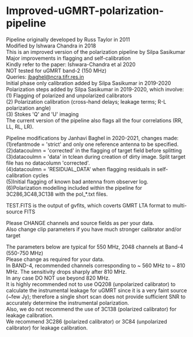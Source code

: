 # Improved-uGMRT-polarization-pipeline

Pipeline originally developed by Russ Taylor in 2011 <br />
Modified by Ishwara Chandra in 2018 <br />
This is an improved version of the polarization pipeline by Silpa Sasikumar <br />
Major improvements in flagging and self-calibration <br />
Kindly refer to the paper: Ishwara-Chandra et al 2020  <br />
NOT tested for uGMRT band-2 (150 MHz) <br />
Queries: jbaghel@ncra.tifr.res.in <br />
Initial phase only calibration added by Silpa Sasikumar in 2019-2020 <br />
Polarization steps added by Silpa Sasikumar in 2019-2020, which involve: <br />
 (1) Flagging of polarized and unpolarized calibrators <br />
 (2) Polarization calibration (cross-hand delays; leakage terms; R-L polarization angle) <br />
 (3) Stokes 'Q' and 'U' imaging <br />
 The current version of the pipeline also flags all the four correlations (RR, LL, RL, LR). <br />
 
Pipeline modifications by Janhavi Baghel in 2020-2021, changes made: <br />
 (1)refantmode = 'strict' and only one reference antenna to be specified. <br />
 (2)datacoulmn = 'corrected' in the flagging of target field before splitting <br />
 (3)datacoulmn = 'data' in tclean during creation of dirty image. Split target file has no datacolumn 'corrected'. <br />
 (4)datacoulmn = 'RESIDUAL_DATA' when flagging residuals in self-calibration cycles <br />
 (5)Initial flagging of known bad antenna from observer log. <br />
 (6)Polarization modelling included within the pipeline for 3C286,3C48,3C138 with the pol_*.txt files. <br />

TEST.FITS is the output of gvfits, which coverts GMRT LTA format to multi-source FITS <br />
 
Please CHANGE channels and source fields as per your data. <br />
Also change clip parameters if you have much stronger calibrator and/or target <br />


The parameters below are typical for 550 MHz, 2048 channels at Band-4 (550-750 MHz) <br />
Please change as required for your data. <br />
In BAND-4, recommended channels corresponding to ~ 560 MHz to ~ 810 MHz. The sensitivity drops sharply after 810 MHz. <br />
In any case DO NOT use beyond 820 MHz. <br />
It is highly recommended not to use OQ208 (unpolarized calibrator) to calculate the instrumental leakage for uGMRT since it is a very faint source (~few Jy); therefore a single short scan does not provide sufficient SNR to accurately determine the instrumental polarization. <br />
Also, we do not recommend the use of 3C138 (polarized calibrator) for leakage calibration. <br />
We recommend 3C286 (polarized calibrator) or 3C84 (unpolarized calibrator) for leakage calibration. <br />
